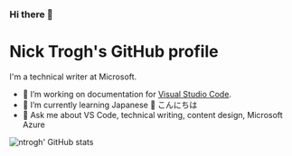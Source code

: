 ### Hi there 👋

<!--
**ntrogh/ntrogh** is a ✨ _special_ ✨ repository because its `README.md` (this file) appears on your GitHub profile.

Here are some ideas to get you started:

- 🔭 I’m currently working on ...
- 🌱 I’m currently learning ...
- 👯 I’m looking to collaborate on ...
- 🤔 I’m looking for help with ...
- 💬 Ask me about ...
- 📫 How to reach me: ...
- 😄 Pronouns: ...
- ⚡ Fun fact: ...
-->

# Nick Trogh's GitHub profile

I'm a technical writer at Microsoft.

- 🔭 I’m working on documentation for [Visual Studio Code](https://code.visualstudio.com/).
- 🌱 I’m currently learning Japanese 🏯 こんにちは
- 💬 Ask me about VS Code, technical writing, content design, Microsoft Azure

<img align="left" alt="ntrogh' GitHub stats" src="https://github-readme-stats.vercel.app/api?username=ntrogh&show_icons=true&theme=radical" />
